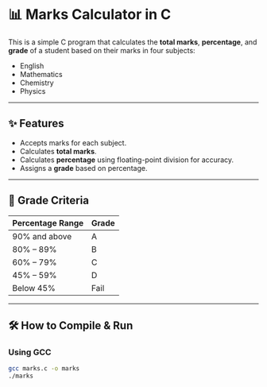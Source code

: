 # 📊 Marks Calculator in C

This is a simple C program that calculates the **total marks**, **percentage**, and **grade** of a student based on their marks in four subjects:

- English  
- Mathematics  
- Chemistry  
- Physics  

---

## ✨ Features
- Accepts marks for each subject.
- Calculates **total marks**.
- Calculates **percentage** using floating-point division for accuracy.
- Assigns a **grade** based on percentage.

---

## 🎯 Grade Criteria
| Percentage Range | Grade |
|------------------|-------|
| 90% and above    | A     |
| 80% – 89%        | B     |
| 60% – 79%        | C     |
| 45% – 59%        | D     |
| Below 45%        | Fail  |

---

## 🛠 How to Compile & Run

### **Using GCC**
```bash
gcc marks.c -o marks
./marks
